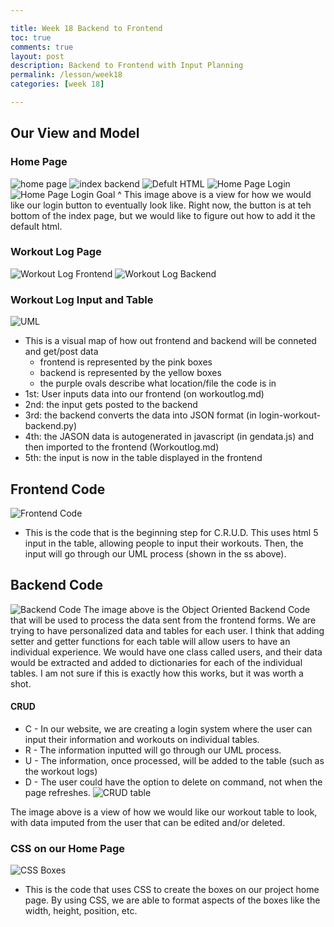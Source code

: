 ```yaml
---

title: Week 18 Backend to Frontend
toc: true
comments: true
layout: post
description: Backend to Frontend with Input Planning
permalink: /lesson/week18
categories: [week 18]

---
```



## Our View and Model

### Home Page
![home page]({{site.baseurl}}/images/homepage.jpg)
![index backend]({{site.baseurl}}/images/indexpagebackend.jpg)
![Defult HTML]({{site.baseurl}}/images/defaulthtmlcode.jpg)
![Home Page Login]({{site.baseurl}}/images/LoginButton.png)
![Home Page Login Goal]({{site.baseurl}}/images/loginhomebuttonview.png)
^ This image above is a view for how we would like our login button to eventually look like. Right now, the button is at teh bottom of the index page, but we would like to figure out how to add it the default html.


### Workout Log Page
![Workout Log Frontend]({{site.baseurl}}/images/workoutlogfrontend.jpg)
![Workout Log Backend]({{site.baseurl}}/images/formbackend.jpg)

### Workout Log Input and Table
![UML]({{site.baseurl}}/images/Backend-Frontend-UML.png)
- This is a visual map of how out frontend and backend will be conneted and get/post data
    - frontend is represented by the pink boxes
    - backend is represented by the yellow boxes
    - the purple ovals describe what location/file the code is in
- 1st: User inputs data into our frontend (on workoutlog.md)
- 2nd: the input gets posted to the backend
- 3rd: the backend converts the data into JSON format (in login-workout-backend.py)
- 4th: the JASON data is autogenerated in javascript (in gendata.js) and then imported to the frontend (Workoutlog.md) 
- 5th: the input is now in the table displayed in the frontend

## Frontend Code

![Frontend Code]({{site.baseurl}}/images/BeginningStepforCrud.png)
- This is the code that is the beginning step for C.R.U.D. This uses html 5 input in the table, allowing people to input their workouts. Then, the input will go through our UML process (shown in the ss above).

## Backend Code
![Backend Code]({{site.baseurl}}/images/backendcode.png)
The image above is the Object Oriented Backend Code that will be used to process the data sent from the frontend forms. We are trying to have personalized data and tables for each user. I think that adding setter and getter functions for each table will allow users to have an individual experience. We would have one class called users, and their data would be extracted and added to dictionaries for each of the individual tables. I am not sure if this is exactly how this works, but it was worth a shot.

#### CRUD
- C - In our website, we are creating a login system where the user can input their information and workouts on individual tables.
- R - The information inputted will go through our UML process.
- U - The information, once processed, will be added to the table (such as the workout logs)
- D - The user could have the option to delete on command, not when the page refreshes.
![CRUD table]({{site.baseurl}}/images/CRUDex.png)

The image above is a view of how we would like our workout table to look, with data imputed from the user that can be edited and/or deleted.

### CSS on our Home Page

![CSS Boxes]({{site.baseurl}}/images/CSSboxes.png)
- This is the code that uses CSS to create the boxes on our project home page. By using CSS, we are able to format aspects of the boxes like the width, height, position, etc.
